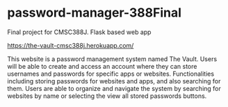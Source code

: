 # password-manager-388Final
Final project for CMSC388J. Flask based web app

https://the-vault-cmsc388j.herokuapp.com/

This website is a password management system named The Vault. Users will be able to create and access an account where they can store usernames and passwords for specific apps or websites. Functionalities including storing passwords for websites and apps, and also searching for them. Users are able to organize and navigate the system by searching for websites by name or selecting the view all stored passwords buttons.
